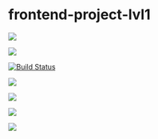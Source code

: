 # frontend-project-lvl1
<a href="https://codeclimate.com/github/Makso-87/frontend-project-lvl1/maintainability"><img src="https://api.codeclimate.com/v1/badges/43e917ee250d627a68b6/maintainability" /></a>

<a href="https://codeclimate.com/github/Makso-87/frontend-project-lvl1/test_coverage"><img src="https://api.codeclimate.com/v1/badges/43e917ee250d627a68b6/test_coverage" /></a>

[![Build Status](https://travis-ci.org/Makso-87/frontend-project-lvl1.svg?branch=master)](https://travis-ci.org/Makso-87/frontend-project-lvl1)

<a href="https://asciinema.org/a/sBs5cfZBQPCmaZ0BhLxrCTnXd" target="_blank"><img src="https://asciinema.org/a/sBs5cfZBQPCmaZ0BhLxrCTnXd.svg" /></a>

<a href="https://asciinema.org/a/4NtWQ65VOWmiJCObYZ3GlayUe" target="_blank"><img src="https://asciinema.org/a/4NtWQ65VOWmiJCObYZ3GlayUe.svg" /></a>

<a href="https://asciinema.org/a/rKGQffAexBrFM3ho6ijuhgWod" target="_blank"><img src="https://asciinema.org/a/rKGQffAexBrFM3ho6ijuhgWod.svg" /></a>

<a href="https://asciinema.org/a/V7tSXHUwddoRuUICa0xgpXQnU" target="_blank"><img src="https://asciinema.org/a/V7tSXHUwddoRuUICa0xgpXQnU.svg" /></a>